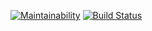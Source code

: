 [![Maintainability](https://api.codeclimate.com/v1/badges/36dd1784042c2b2940d9/maintainability)](https://codeclimate.com/github/ianproletov/gendiff-new/maintainability)
[![Build Status](https://travis-ci.org/ianproletov/gendiff-new.svg?branch=main)](https://travis-ci.org/ianproletov/gendiff-new)